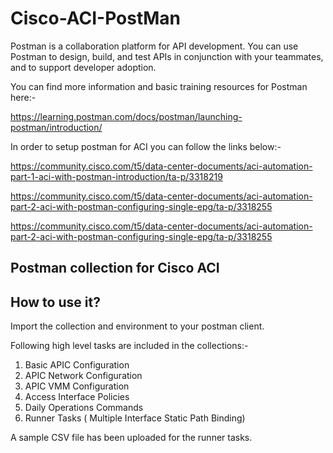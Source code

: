 # Cisco-ACI-PostMan #
Postman is a collaboration platform for API development. You can use Postman to design, build, and test APIs in conjunction with your teammates, and to support developer adoption.

You can find more information and basic training resources for Postman here:-

https://learning.postman.com/docs/postman/launching-postman/introduction/

In order to setup postman for ACI you can follow the links below:-

https://community.cisco.com/t5/data-center-documents/aci-automation-part-1-aci-with-postman-introduction/ta-p/3318219

https://community.cisco.com/t5/data-center-documents/aci-automation-part-2-aci-with-postman-configuring-single-epg/ta-p/3318255

https://community.cisco.com/t5/data-center-documents/aci-automation-part-2-aci-with-postman-configuring-single-epg/ta-p/3318255

## Postman collection for Cisco ACI ###

## How to use it? ##

Import the collection and environment to your postman client.

Following high level tasks are included in the collections:- 

1. Basic APIC Configuration
2. APIC Network Configuration
3. APIC VMM Configuration
4. Access Interface Policies 
5. Daily Operations Commands
6. Runner Tasks ( Multiple Interface Static Path Binding) 

A sample CSV file has been uploaded for the runner tasks. 
